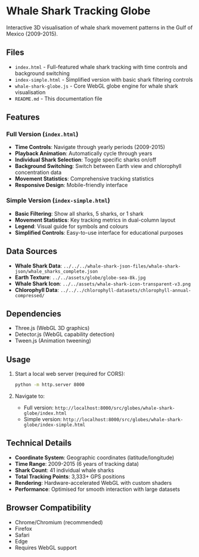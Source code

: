 # Whale Shark Tracking Globe

Interactive 3D visualisation of whale shark movement patterns in the Gulf of Mexico (2009-2015).

## Files

- `index.html` - Full-featured whale shark tracking with time controls and background switching
- `index-simple.html` - Simplified version with basic shark filtering controls
- `whale-shark-globe.js` - Core WebGL globe engine for whale shark visualisation
- `README.md` - This documentation file

## Features

### Full Version (`index.html`)
- **Time Controls**: Navigate through yearly periods (2009-2015)
- **Playback Animation**: Automatically cycle through years
- **Individual Shark Selection**: Toggle specific sharks on/off
- **Background Switching**: Switch between Earth view and chlorophyll concentration data
- **Movement Statistics**: Comprehensive tracking statistics
- **Responsive Design**: Mobile-friendly interface

### Simple Version (`index-simple.html`)
- **Basic Filtering**: Show all sharks, 5 sharks, or 1 shark
- **Movement Statistics**: Key tracking metrics in dual-column layout
- **Legend**: Visual guide for symbols and colours
- **Simplified Controls**: Easy-to-use interface for educational purposes

## Data Sources

- **Whale Shark Data**: `../../../whale-shark-json-files/whale-shark-json/whale_sharks_complete.json`
- **Earth Texture**: `../../assets/globe/globe-sea-8k.jpg`
- **Whale Shark Icon**: `../../assets/whale-shark-icon-transparent-v3.png`
- **Chlorophyll Data**: `../../../chlorophyll-datasets/chlorophyll-annual-compressed/`

## Dependencies

- Three.js (WebGL 3D graphics)
- Detector.js (WebGL capability detection)
- Tween.js (Animation tweening)

## Usage

1. Start a local web server (required for CORS):
   ```bash
   python -m http.server 8000
   ```

2. Navigate to:
   - Full version: `http://localhost:8000/src/globes/whale-shark-globe/index.html`
   - Simple version: `http://localhost:8000/src/globes/whale-shark-globe/index-simple.html`

## Technical Details

- **Coordinate System**: Geographic coordinates (latitude/longitude)
- **Time Range**: 2009-2015 (6 years of tracking data)
- **Shark Count**: 41 individual whale sharks
- **Total Tracking Points**: 3,333+ GPS positions
- **Rendering**: Hardware-accelerated WebGL with custom shaders
- **Performance**: Optimised for smooth interaction with large datasets

## Browser Compatibility

- Chrome/Chromium (recommended)
- Firefox
- Safari
- Edge
- Requires WebGL support
